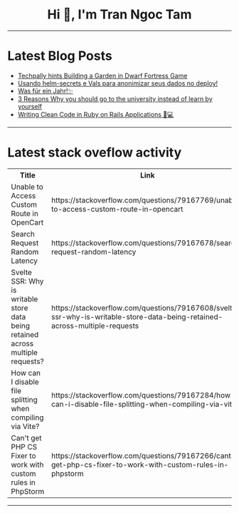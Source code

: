 <h1 align="center">Hi 👋, I'm Tran Ngoc Tam</h1>

---

# Latest Blog Posts 
<!-- BLOG-POST-LIST:START -->
- [Techpally hints Building a Garden in Dwarf Fortress Game](https://dev.to/chaktty/techpally-hints-building-a-garden-in-dwarf-fortress-game-1pah)
- [Usando helm-secrets e Vals para anonimizar seus dados no deploy!](https://dev.to/pedronandi/usando-helm-secrets-e-vals-para-anonimizar-seus-dados-no-deploy-2fme)
- [Was für ein Jahr!✨](https://dev.to/per-starke-642/was-fur-ein-jahr-4m7k)
- [3 Reasons Why you should go to the university instead of learn by yourself](https://dev.to/alcabrera/3-reasons-why-you-should-go-to-the-university-instead-of-learn-by-yourself-45af)
- [Writing Clean Code in Ruby on Rails Applications 🧼💻](https://dev.to/sonianand11/writing-clean-code-in-ruby-on-rails-applications-85h)
<!-- BLOG-POST-LIST:END -->

---

# Latest stack oveflow activity
<table>
  <tr><th>Title</th><th>Link</th></tr>
  <!-- STACKOVERFLOW:START --><tr><td>Unable to Access Custom Route in OpenCart</td><td>https://stackoverflow.com/questions/79167769/unable-to-access-custom-route-in-opencart</td></tr><tr><td>Search Request Random Latency</td><td>https://stackoverflow.com/questions/79167678/search-request-random-latency</td></tr><tr><td>Svelte SSR: Why is writable store data being retained across multiple requests?</td><td>https://stackoverflow.com/questions/79167608/svelte-ssr-why-is-writable-store-data-being-retained-across-multiple-requests</td></tr><tr><td>How can I disable file splitting when compiling via Vite?</td><td>https://stackoverflow.com/questions/79167284/how-can-i-disable-file-splitting-when-compiling-via-vite</td></tr><tr><td>Can&#39;t get PHP CS Fixer to work with custom rules in PhpStorm</td><td>https://stackoverflow.com/questions/79167266/cant-get-php-cs-fixer-to-work-with-custom-rules-in-phpstorm</td></tr><!-- STACKOVERFLOW:END -->
</table>

---


